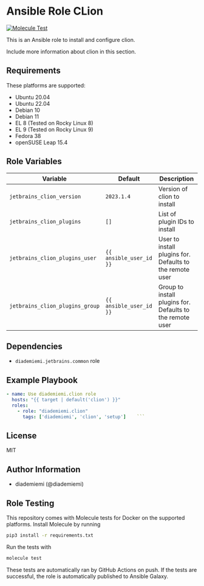 Ansible Role CLion
=========

[![Molecule Test](https://github.com/diademiemi/ansible_role_clion/actions/workflows/molecule.yml/badge.svg)](https://github.com/diademiemi/ansible_role_clion/actions/workflows/molecule.yml)

This is an Ansible role to install and configure clion.

Include more information about clion in this section.

Requirements
------------
These platforms are supported:
- Ubuntu 20.04
- Ubuntu 22.04
- Debian 10
- Debian 11
- EL 8 (Tested on Rocky Linux 8)
- EL 9 (Tested on Rocky Linux 9)
- Fedora 38
- openSUSE Leap 15.4

<!--
- List hardware requirements here  
-->

Role Variables
--------------

Variable | Default | Description
--- | --- | ---
`jetbrains_clion_version` | `2023.1.4` | Version of clion to install
`jetbrains_clion_plugins` | `[]` | List of plugin IDs to install
`jetbrains_clion_plugins_user` | `{{ ansible_user_id }}` | User to install plugins for. Defaults to the remote user
`jetbrains_clion_plugins_group` | `{{ ansible_user_id }}` | Group to install plugins for. Defaults to the remote user

<!--
`variable` | `default` | Variable example
`long_variable` | See [defaults/main.yml](./defaults/main.yml) | Variable referring to defaults
`distro_specific_variable` | See [vars/debian.yml](./vars/debian.yml) | Variable referring to distro-specific variables
-->

Dependencies
------------
<!-- List dependencies on other roles or criteria -->
- `diademiemi.jetbrains.common` role


Example Playbook
----------------

```yaml
- name: Use diademiemi.clion role
  hosts: "{{ target | default('clion') }}"
  roles:
    - role: "diademiemi.clion"
      tags: ['diademiemi', 'clion', 'setup']    ```

```

License
-------

MIT

Author Information
------------------

- diademiemi (@diademiemi)

Role Testing
------------

This repository comes with Molecule tests for Docker on the supported platforms.
Install Molecule by running

```bash
pip3 install -r requirements.txt
```

Run the tests with

```bash
molecule test
```

These tests are automatically ran by GitHub Actions on push. If the tests are successful, the role is automatically published to Ansible Galaxy.
